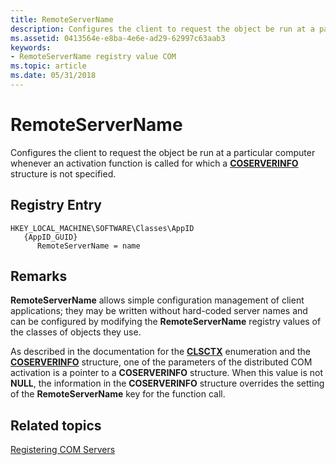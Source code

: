 ```yaml
---
title: RemoteServerName
description: Configures the client to request the object be run at a particular computer whenever an activation function is called for which a COSERVERINFO structure is not specified.
ms.assetid: 0413564e-e8ba-4e6e-ad29-62997c63aab3
keywords:
- RemoteServerName registry value COM
ms.topic: article
ms.date: 05/31/2018
---
```


# RemoteServerName

Configures the client to request the object be run at a particular computer whenever an activation function is called for which a [**COSERVERINFO**](/windows/win32/api/objidlbase/ns-objidlbase-coserverinfo) structure is not specified.

## Registry Entry

```
HKEY_LOCAL_MACHINE\SOFTWARE\Classes\AppID
   {AppID_GUID}
      RemoteServerName = name
```

## Remarks

**RemoteServerName** allows simple configuration management of client applications; they may be written without hard-coded server names and can be configured by modifying the **RemoteServerName** registry values of the classes of objects they use.

As described in the documentation for the [**CLSCTX**](/windows/win32/api/wtypesbase/ne-wtypesbase-clsctx) enumeration and the [**COSERVERINFO**](/windows/win32/api/objidlbase/ns-objidlbase-coserverinfo) structure, one of the parameters of the distributed COM activation is a pointer to a **COSERVERINFO** structure. When this value is not **NULL**, the information in the **COSERVERINFO** structure overrides the setting of the **RemoteServerName** key for the function call.

## Related topics

<dl> <dt>

[Registering COM Servers](registering-com-servers.md)
</dt> </dl>

 

 